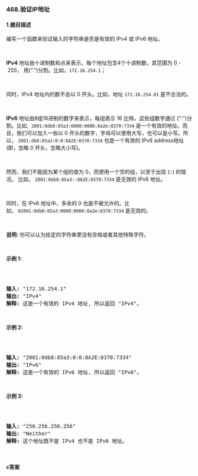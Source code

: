 ### 468.验证IP地址

#### 1.题目描述

<p>编写一个函数来验证输入的字符串是否是有效的 IPv4 或&nbsp;IPv6 地址。</p><br/><p><strong>IPv4</strong>&nbsp;地址由十进制数和点来表示，每个地址包含4个十进制数，其范围为&nbsp;0 -&nbsp;255，&nbsp;用(&quot;.&quot;)分割。比如，<code>172.16.254.1</code>；</p><br/><p>同时，IPv4 地址内的数不会以 0 开头。比如，地址&nbsp;<code>172.16.254.01</code> 是不合法的。</p><br/><p><strong>IPv6</strong>&nbsp;地址由8组16进制的数字来表示，每组表示&nbsp;16 比特。这些组数字通过 (&quot;:&quot;)分割。比如,&nbsp;&nbsp;<code>2001:0db8:85a3:0000:0000:8a2e:0370:7334</code> 是一个有效的地址。而且，我们可以加入一些以 0 开头的数字，字母可以使用大写，也可以是小写。所以，&nbsp;<code>2001:db8:85a3:0:0:8A2E:0370:7334</code> 也是一个有效的 IPv6 address地址 (即，忽略 0 开头，忽略大小写)。</p><br/><p>然而，我们不能因为某个组的值为 0，而使用一个空的组，以至于出现 (::) 的情况。&nbsp;比如，&nbsp;<code>2001:0db8:85a3::8A2E:0370:7334</code> 是无效的 IPv6 地址。</p><br/><p>同时，在 IPv6 地址中，多余的 0 也是不被允许的。比如，&nbsp;<code>02001:0db8:85a3:0000:0000:8a2e:0370:7334</code> 是无效的。</p><br/><p><strong>说明:</strong>&nbsp;你可以认为给定的字符串里没有空格或者其他特殊字符。</p><br/><p><strong>示例 1:</strong></p><br/><pre><br/><strong>输入:</strong> &quot;172.16.254.1&quot;<br/><strong>输出:</strong> &quot;IPv4&quot;<br/><strong>解释:</strong> 这是一个有效的 IPv4 地址, 所以返回 &quot;IPv4&quot;。<br/></pre><br/><p><strong>示例 2:</strong></p><br/><pre><br/><strong>输入:</strong> &quot;2001:0db8:85a3:0:0:8A2E:0370:7334&quot;<br/><strong>输出:</strong> &quot;IPv6&quot;<br/><strong>解释:</strong> 这是一个有效的 IPv6 地址, 所以返回 &quot;IPv6&quot;。<br/></pre><br/><p><strong>示例 3:</strong></p><br/><pre><br/><strong>输入:</strong> &quot;256.256.256.256&quot;<br/><strong>输出:</strong> &quot;Neither&quot;<br/><strong>解释:</strong> 这个地址既不是 IPv4 也不是 IPv6 地址。<br/></pre><br/>

#### c答案

```c

